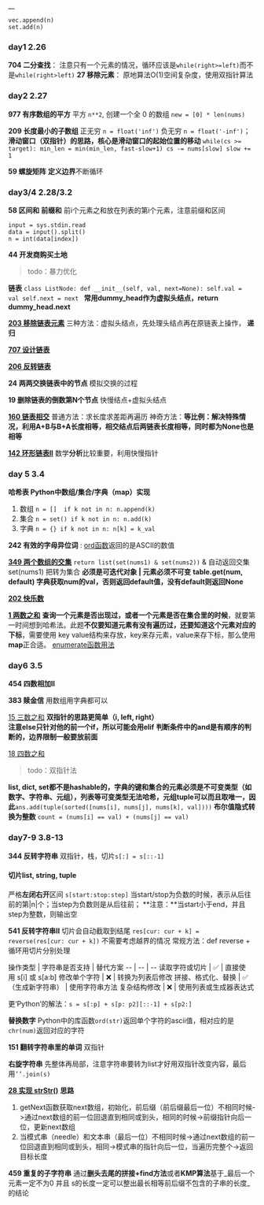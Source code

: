 __
```
vec.append(n)
set.add(n)
```

### day1 2.26
**704 二分查找**： 注意只有一个元素的情况，循环应该是`while(right>=left)`而不是`while(right>left)`
**27 移除元素**： 原地算法O(1)空间复杂度，使用双指针算法
### day2 2.27
**977 有序数组的平方** 平方 `n**2`, 创建一个全 0 的数组 `new = [0] * len(nums)`

**209 长度最小的子数组** 正无穷 `n = float('inf')` 负无穷 `n = float('-inf')`； **滑动窗口（双指针）**的思路，核心是滑动窗口的**起始位置的移动**
`while(cs >= target):
                min_len = min(min_len, fast-slow+1)
                cs -= nums[slow]
                slow += 1`

**59 螺旋矩阵** **定义边界**不断循环

### day3/4 2.28/3.2
**58 区间和** **前缀和** 前i个元素之和放在列表的第i个元素，注意前缀和区间
```
input = sys.stdin.read
data = input().split()
n = int(data[index])
```
**44 开发商购买土地** 

> todo：暴力优化

**链表** 
`class ListNode: def __init__(self, val, next=None):
 self.val = val
 self.next = next
`
**常用dummy_head作为虚拟头结点，return dummy_head.next**

[**203 移除链表元素**](https://programmercarl.com/0203.%E7%A7%BB%E9%99%A4%E9%93%BE%E8%A1%A8%E5%85%83%E7%B4%A0.html#_203-%E7%A7%BB%E9%99%A4%E9%93%BE%E8%A1%A8%E5%85%83%E7%B4%A0) 三种方法：虚拟头结点，先处理头结点再在原链表上操作， **递归**

[**707 设计链表**](https://programmercarl.com/0707.%E8%AE%BE%E8%AE%A1%E9%93%BE%E8%A1%A8.html#_707-%E8%AE%BE%E8%AE%A1%E9%93%BE%E8%A1%A8)

**[206 反转链表](https://leetcode.cn/problems/reverse-linked-list/)**

**24 两两交换链表中的节点** 模拟交换的过程

**19 删除链表的倒数第N个节点** 快慢结点+虚拟头结点

[**160 链表相交**](https://programmercarl.com/%E9%9D%A2%E8%AF%95%E9%A2%9802.07.%E9%93%BE%E8%A1%A8%E7%9B%B8%E4%BA%A4.html#%E9%9D%A2%E8%AF%95%E9%A2%98-02-07-%E9%93%BE%E8%A1%A8%E7%9B%B8%E4%BA%A4) 
普通方法：求长度求差距再遍历 神奇方法：**等比例：解决特殊情况，利用A+B与B+A长度相等，相交结点后两链表长度相等，同时都为None也是相等**

[**142 环形链表II**](https://programmercarl.com/0142.%E7%8E%AF%E5%BD%A2%E9%93%BE%E8%A1%A8II.html#_142-%E7%8E%AF%E5%BD%A2%E9%93%BE%E8%A1%A8ii)
数学**分析**比较重要，利用快慢指针

### day 5 3.4

**哈希表 Python中数组/集合/字典（map）实现**

1. 数组 `n = []  if k not in n: n.append(k)`
2. 集合 `n = set() if k not in n: n.add(k)`
3. 字典 `n = {} if k not in n: n[k] = k_val`

**242 有效的字母异位词** : [ord函数](https://www.runoob.com/python/python-func-ord.html)返回的是ASCII的数值

[**349 两个数组的交集**](https://programmercarl.com/0349.%E4%B8%A4%E4%B8%AA%E6%95%B0%E7%BB%84%E7%9A%84%E4%BA%A4%E9%9B%86.html#_349-%E4%B8%A4%E4%B8%AA%E6%95%B0%E7%BB%84%E7%9A%84%E4%BA%A4%E9%9B%86)
`return list(set(nums1) & set(nums2))` & 自动返回交集 set(nums1) 把转为集合 **必须是可迭代对象 | 元素必须不可变**
**table.get(num, default) 字典获取num的val，否则返回default值，没有default则返回None**

[**202 快乐数**](https://programmercarl.com/0202.%E5%BF%AB%E4%B9%90%E6%95%B0.html#%E7%AC%AC202%E9%A2%98-%E5%BF%AB%E4%B9%90%E6%95%B0)

[**1 两数之和**](https://programmercarl.com/0001.%E4%B8%A4%E6%95%B0%E4%B9%8B%E5%92%8C.html#_1-%E4%B8%A4%E6%95%B0%E4%B9%8B%E5%92%8C)
**查询一个元素是否出现过，或者一个元素是否在集合里的时候**，就要第一时间想到哈希法。此题**不仅要知道元素有没有遍历过，还要知道这个元素对应的下标**，需要使用 key value结构来存放，key来存元素，value来存下标，那么使用**map**正合适。
[enumerate函数用法](https://www.runoob.com/python/python-func-enumerate.html)

### day6 3.5

**454 四数相加II** 

**383 赎金信** 用数组用字典都可以

[15 三数之和](https://programmercarl.com/0015.%E4%B8%89%E6%95%B0%E4%B9%8B%E5%92%8C.html#%E7%AC%AC15%E9%A2%98-%E4%B8%89%E6%95%B0%E4%B9%8B%E5%92%8C)
**双指针的思路更简单（i, left, right）**  
**注意else只针对他的前一个if，所以可能会用elif**
**判断条件中的and是有顺序的判断的，边界限制一般要放前面**

[18 四数之和](https://programmercarl.com/0018.%E5%9B%9B%E6%95%B0%E4%B9%8B%E5%92%8C.html#%E7%AC%AC18%E9%A2%98-%E5%9B%9B%E6%95%B0%E4%B9%8B%E5%92%8C)

> todo：双指针法

**list, dict, set都不是hashable的，字典的键和集合的元素必须是不可变类型（如数字、字符串、元组），列表等可变类型无法哈希，元组tuple可以而且取唯一，因此**`ans.add(tuple(sorted([nums[i], nums[j], nums[k], val])))`
**布尔值隐式转换为整数** `count = (nums[i] == val) + (nums[j] == val)`

### day7-9 3.8-13

**344 反转字符串** 双指针，栈，切片`s[:] = s[::-1]`

#### 切片list, string, tuple
严格**左闭右开**区间 `s[start:stop:step]` 
当start/stop为负数的时候，表示从后往前的第|n|个；当step为负数则是从后往前；
**注意：**当start小于end，并且step为整数，则输出空

**541 反转字符串II** 切片会自动截取到结尾 `res[cur: cur + k] = reverse(res[cur: cur + k])` 不需要考虑越界的情况
常规方法：def reverse + 循环用切片分别处理

<html>
<body>
<!--StartFragment-->
操作类型            | ​字符串是否支持 | ​替代方案
-- | -- | --
读取字符或切片 | ✅ | 直接使用 s[i] 或 s[a:b]
修改单个字符     | ❌ | 转换为列表后修改
拼接、格式化、替换 | ✅（生成新字符串） | 使用字符串方法
复杂结构修改 | ❌ | 使用列表或生成器表达式

<!--EndFragment-->
</body>
</html>

更‘Python’的解法：`s = s[:p] + s[p: p2][::-1] + s[p2:]`

**替换数字** Python中的库函数`ord(str)`返回单个字符的ascii值，相对应的是`chr(num)`返回对应的字符

**151 翻转字符串里的单词** 双指针

**右旋字符串** 先整体再局部，注意字符串要转为list才好用双指针改变内容，最后用`’’.join(s)`

**[28 实现 strStr()](https://programmercarl.com/0028.%E5%AE%9E%E7%8E%B0strStr.html#_28-%E5%AE%9E%E7%8E%B0-strstr)**
**思路**
1. getNext函数获取next数组，初始化，前后缀（前后缀最后一位）不相同时候->通过next数组的前一位回退直到相同或到头，相同的时候->前缀指针向后一位，更新next数组
2. 当模式串（needle）和文本串（最后一位）不相同时候->通过next数组的前一位回退直到相同或到头，相同->模式串的指针向后一位，当遍历完整个->返回目标长度

**459 重复的子字符串** 通过**删头去尾的拼接+find方法**或者**KMP算法**基于_最后一个元素一定不为0 并且 s的长度一定可以整出最长相等前后缀不包含的子串的长度_的结论
